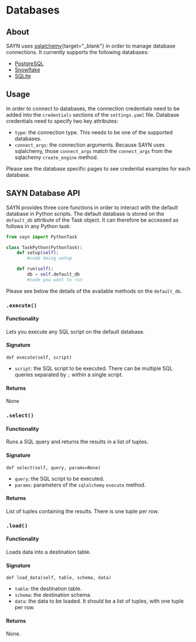 # Databases

## About

SAYN uses [sqlalchemy](https://www.sqlalchemy.org/){target="\_blank"} in order to manage database connections. It currently supports the following databases:

* [PostgreSQL](postgresql.md)
* [Snowflake](snowflake.md)
* [SQLite](sqlite.md)

## Usage

In order to connect to databases, the connection credentials need to be added into the `credentials` sections of the `settings.yaml` file. Database credentials need to specify two key attributes:

* `type`: the connection type. This needs to be one of the supported databases.
* `connect_args`: the connection arguments. Because SAYN uses sqlalchemy, those `connect_args` match the `connect_args` from the sqlachemy `create_engine` method.

Please see the database specific pages to see credential examples for each database.

## SAYN Database API

SAYN provides three core functions in order to interact with the default database in Python scripts. The default database is stored on the `default_db` attribute of the Task object. It can therefore be accessed as follows in any Python task:

```python
from sayn import PythonTask

class TaskPython(PythonTask):
    def setup(self):
        #code doing setup

    def run(self):
        db = self.default_db
        #code you want to run
```

Please see below the details of the available methods on the `default_db`.

### `.execute()`

#### Functionality

Lets you execute any SQL script on the default database.

#### Signature

`def execute(self, script)`

* `script`: the SQL script to be executed. There can be multiple SQL queries separated by `;` within a single script.

#### Returns

None

### `.select()`

#### Functionality

Runs a SQL query and returns the results in a list of tuples.

#### Signature

`def select(self, query, params=None)`

* `query`: the SQL script to be executed.
* `params`: parameters of the `sqlalchemy` `execute` method.

#### Returns

List of tuples containing the results. There is one tuple per row.

### `.load()`

#### Functionality

Loads data into a destination table.

#### Signature

`def load_data(self, table, schema, data)`

* `table`: the destination table.
* `schema`: the destination schema.
* `data`: the data to be loaded. It should be a list of tuples, with one tuple per row.

#### Returns

None.
